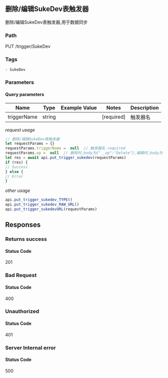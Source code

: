 ## 删除/编辑SukeDev表触发器

删除/编辑SukeDev表触发器,用于数据同步
### Path
PUT /trigger/SukeDev

### Tags
    - SukeDev
### Parameters

#### Query parameters

| Name | Type | Example Value | Notes | Description |
| ---- | ---- | ------------- | -------- | ----------- |
| triggerName | string |  |  [required]  | 触发器名 |

*request usage*
```javascript
// 删除/编辑SukeDev表触发器
let requestParams = {}
requestParams.triggerName =  null  // 触发器名 required
requestParams.op =  null  // 删除时,body为{"__op":"Delete"},编辑时,body为{"url":"http://example.com/trigger"} required
let res = await api.put_trigger_sukedev(requestParams)
if (res) {
// Success
} else {
// Error
}
```
*other usage*
```javascript
api.put_trigger_sukedev_TYPE()
api.put_trigger_sukedev_RAW_URL()
api.put_trigger_sukedevURL(requestParams)
```

## Responses
### Returns success

#### Status Code
201



### Bad Request

#### Status Code
400



### Unauthorized

#### Status Code
401



### Server Internal error

#### Status Code
500



